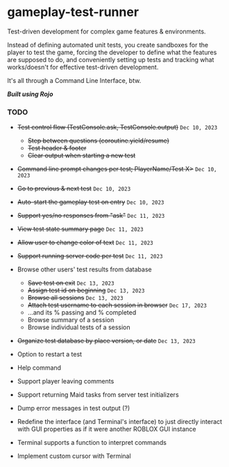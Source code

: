 # gameplay-test-runner
Test-driven development for complex game features & environments. 

Instead of defining automated unit tests, you create sandboxes for the player to test the game, forcing the developer to define what the features are supposed to do, and conveniently setting up tests and tracking what works/doesn't for effective test-driven development.

It's all through a Command Line Interface, btw.

***Built using Rojo***

### TODO
* ~~Test control flow (TestConsole.ask, TestConsole.output)~~ `Dec 10, 2023`
  * ~~Step between questions (coroutine.yield/resume)~~
  * ~~Test header & footer~~
  * ~~Clear output when starting a new test~~
* ~~Command line prompt changes per test; PlayerName/Test X>~~ `Dec 10, 2023`
* ~~Go to previous & next test~~ `Dec 10, 2023`
* ~~Auto-start the gameplay test on entry~~ `Dec 10, 2023`
* ~~Support yes/no responses from "ask"~~ `Dec 11, 2023`
* ~~View test state summary page~~ `Dec 11, 2023`
* ~~Allow user to change color of text~~ `Dec 11, 2023`
* ~~Support running server code per test~~ `Dec 11, 2023`
* Browse other users' test results from database
  * ~~Save test on exit~~ `Dec 13, 2023`
  * ~~Assign test id on beginning~~ `Dec 13, 2023`
  * ~~Browse all sessions~~ `Dec 13, 2023`
  * ~~Attach test username to each session in browser~~ `Dec 17, 2023`
  * ...and its % passing and % completed
  * Browse summary of a session
  * Browse individual tests of a session
* ~~Organize test database by place version, or date~~ `Dec 13, 2023`
* Option to restart a test
* Help command
* Support player leaving comments
* Support returning Maid tasks from server test initializers
* Dump error messages in test output (?)

* Redefine the interface (and Terminal's interface) to just directly 
  interact with GUI properties as if it were another ROBLOX GUI instance
* Terminal supports a function to interpret commands
* Implement custom cursor with Terminal
